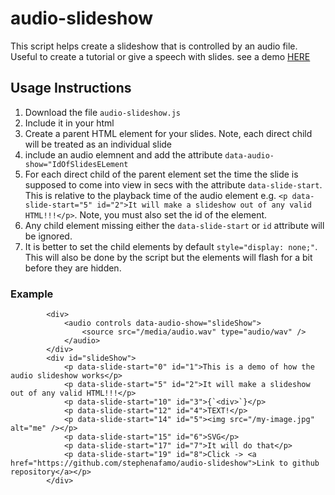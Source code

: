 # audio-slideshow
This script helps create a slideshow that is controlled by an audio file.
Useful to create a tutorial or give a speech with slides.
see a demo [HERE](https://stephenafamo.com/audio-slideshow)

## Usage Instructions

1. Download the file `audio-slideshow.js`
2. Include it in your html
3. Create a parent HTML element for your slides. Note, each direct child will be treated as an individual slide
4. include an audio elemnent and add the attribute `data-audio-show="IdOfSlidesELement`
5. For each direct child of the parent element set the time the slide is supposed to come into view in secs with the attribute `data-slide-start`. This is relative to the playback time of the audio element e.g. `<p data-slide-start="5" id="2">It will make a slideshow out of any valid HTML!!!</p>`. Note, you must also set the id of the element.
6. Any child element missing either the `data-slide-start` or `id` attribute will be ignored.
7. It is better to set the child elements by default `style="display: none;"`. This will also be done by the script but the elements will flash for a bit before they are hidden.

### Example 
    
            <div>
                <audio controls data-audio-show="slideShow">
                    <source src="/media/audio.wav" type="audio/wav" />
                </audio>
            </div>
            <div id="slideShow">
                <p data-slide-start="0" id="1">This is a demo of how the audio slideshow works</p>
                <p data-slide-start="5" id="2">It will make a slideshow out of any valid HTML!!!</p>
                <p data-slide-start="10" id="3">{`<div>`}</p>
                <p data-slide-start="12" id="4">TEXT!</p>
                <p data-slide-start="14" id="5"><img src="/my-image.jpg" alt="me" /></p>
                <p data-slide-start="15" id="6">SVG</p>
                <p data-slide-start="17" id="7">It will do that</p>
                <p data-slide-start="19" id="8">Click -> <a href="https://github.com/stephenafamo/audio-slideshow">Link to github repository</a></p>
            </div>
